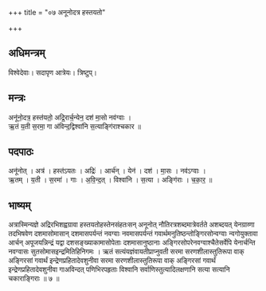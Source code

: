 +++
title = "०७ अनूनोदत्र हस्तयतो"

+++
## अधिमन्त्रम्
विश्वेदेवाः। सदापृण आत्रेयः। त्रिष्टुप्।

## मन्त्रः
अनू॑नो॒दत्र॒ हस्त॑यतो॒ अद्रि॒रार्च॒न्येन॒ दश॑ मा॒सो नव॑ग्वाः ।  
ऋ॒तं य॒ती स॒रमा॒ गा अ॑विन्द॒द्विश्वा॑नि स॒त्याङ्गि॑राश्चकार ॥

## पदपाठः
अनू॑नोत् । अत्र॑ । हस्त॑ऽयतः । अद्रिः॑ । आर्च॑न् । येन॑ । दश॑ । मा॒सः । नव॑ऽग्वाः ।  
ऋ॒तम् । य॒ती । स॒रमा॑ । गाः । अ॒वि॒न्द॒त् । विश्वा॑नि । स॒त्या । अङ्गि॑राः । च॒का॒र॒ ॥

## भाष्यम्
अत्रास्मिन्यज्ञे अद्रिरभिशह्वग्रावा हस्तयतोहस्तेनसंहतःसन् अनूनोत् नौतिरत्रशब्दमात्रेवर्तते अशब्दयत् येनग्राव्णा तदभिषवेण दशमासोमासान् दशमासपर्यन्तं नवग्वाः नवमासपर्यन्तं गवार्थमनुतिष्ठन्तोङ्गिरसोन्वग्वाः न्वगोयुक्तावा आर्चन् अपूजयन्निन्द्रं यद्वा दशसङ्ख्याकामासोपेताः दशमासानुष्ठानाः अङ्गिरसोपरेनवग्वाश्चैतेसर्वेपि येनार्चन्ति नवग्वासः सुतसोमासइन्द्रमितिहिनिगमः । ऋतं सत्यंयज्ञंवायतीप्राप्नुवती सरमा सरणशीलास्तुतिरूपा वाक् अङ्गिरसां गवार्थं इन्द्रेणप्रहितादेवशुनीवा सरमा सरणशीलास्तुतिरूपा वाक् अङ्गिरसां गवार्थं इन्द्रेणप्रहितादेवशुनीवा गाअविन्दत् पणिभिरपहृताः विश्वानि सर्वाणिस्तुत्यादिलक्षणानि सत्या सत्यानि चकाराङ्गिराः ॥ ७ ॥